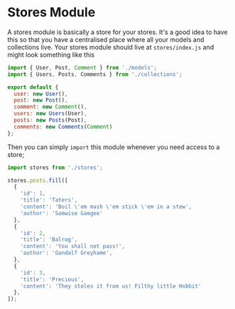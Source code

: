 # Stores Module

A stores module is basically a store for your stores. It's a good idea to have this so that you have a centralised place where all your models and collections live. Your stores module should live at `stores/index.js` and might look something like this

```js
import { User, Post, Comment } from './models';
import { Users, Posts, Comments } from './collections';

export default {
  user: new User(),
  post: new Post(),
  comment: new Comment(),
  users: new Users(User),
  posts: new Posts(Post),
  comments: new Comments(Comment)
};
```

Then you can simply `import` this module whenever you need access to a store;

```js
import stores from './stores';

stores.posts.fill([
  {
    'id': 1,
    'title': 'Taters',
    'content': 'Boil \'em mash \'em stick \'em in a stew',
    'author': 'Samwise Gamgee'
  },
  {
    'id': 2,
    'title': 'Balrog',
    'content': 'You shall not pass!',
    'author': 'Gandalf Greyhame',
  },
  {
    'id': 3,
    'title': 'Precious',
    'content': 'They stoles it from us! Filthy little Hobbit'
  },
]);
```



